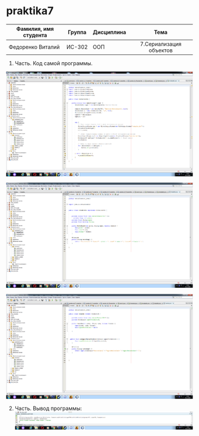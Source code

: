 # praktika7
| Фамилия, имя студента | Группа    | Дисциплина  |Тема                              
| --------------------- |:---------:| ------------|:--------------------------------:|
| Федоренко Виталий     | ИС-302    | ООП         |7.Сериализация объектов |


1. Часть. Код самой программы. 


![ScreenShot](Screenshot.png)

![ScreenShot](Screenshot2.png)

![ScreenShot](Screenshot3.png)

2. Часть. Вывод программы:
![ScreenShot](Screenshot4.png)


